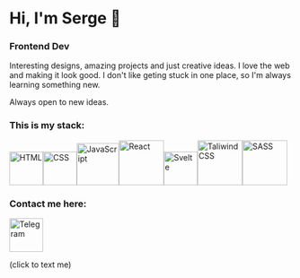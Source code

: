 # Hi, I'm Serge 👋 
### Frontend Dev


Interesting designs, amazing projects and just creative ideas. 
I love the web and making it look good. I don't like geting stuck in one place, so I'm always learning something new.


Always open to new ideas.

 ### This is my stack: 
<img src="https://api.iconify.design/logos/html-5.svg" width='60' alt='HTML'/><img src='https://api.iconify.design/logos/css-3.svg' width='60' alt='CSS'/><img src='https://api.iconify.design/vscode-icons/file-type-js-official.svg' width='75' alt='JavaScript'/><img src='https://upload.wikimedia.org/wikipedia/commons/thumb/a/a7/React-icon.svg/512px-React-icon.svg.png' width='80' alt='React'/><img src='https://api.iconify.design/logos/svelte-icon.svg' width='60' alt='Svelte'/><img src='https://api.iconify.design/logos/tailwindcss-icon.svg' width='80' alt='TaliwindCSS'/><img src='https://api.iconify.design/vscode-icons/file-type-sass.svg' width='80' alt='SASS'/>
### Contact me here:
[<img src='https://api.iconify.design/logos/telegram.svg' width=60 alt='Telegram'/>](https://t.me/comoestassergio)

(click to text me)
